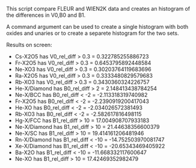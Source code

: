 This script compare FLEUR and WIEN2K data and
creates an histogram of the differences
in V0,B0 and B1.

A command argument can be used to create a single
histogram with both oxides and unaries or to
create a separete histogram for the two sets.

Results on screen:

* Cs-X2O5 has V0_rel_diff > 0.3 = 0.322785255886723
* Fr-X2O5 has V0_rel_diff > 0.3 = 0.6453795892448584
* Ne-XO3 has V0_rel_diff > 0.3 = 0.30203764119683696
* Ra-X2O5 has V0_rel_diff > 0.3 = 0.3333480829579683
* Rb-XO3 has V0_rel_diff > 0.3 = 0.3430360324226757
* He-X/Diamond has B0_rel_diff > 2 = 2.148413438784254
* Ne-X/BCC has B0_rel_diff < -2 = -2.113318319740982
* Fr-X2O5 has B0_rel_diff < -2 = -2.2390919200417043
* He-XO has B0_rel_diff < -2 = -2.034026572381493
* Rb-XO3 has B0_rel_diff < -2 = -2.582617816498115
* Hg-X/FCC has B1_rel_diff > 10 = 17.004908707933183
* Ne-X/Diamond has B1_rel_diff > 10 = 21.44638356600379
* Ne-X/SC has B1_rel_diff > 10 = 19.414161206481946
* Rn-X/Diamond has B1_rel_diff < -10 = -14.752503970081747
* Xe-X/Diamond has B1_rel_diff < -10 = -20.65343469405922
* Ba-X2O has B1_rel_diff < -10 = -11.668332117600647
* Ne-XO has B1_rel_diff > 10 = 17.42469352982479
